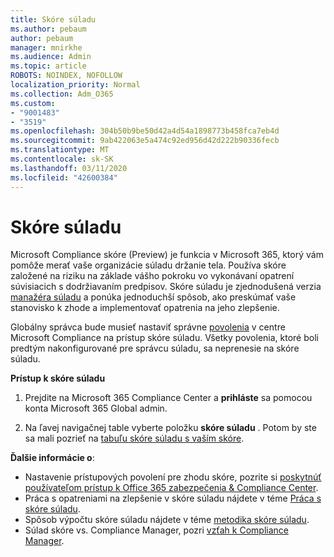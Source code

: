 ```yaml
---
title: Skóre súladu
ms.author: pebaum
author: pebaum
manager: mnirkhe
ms.audience: Admin
ms.topic: article
ROBOTS: NOINDEX, NOFOLLOW
localization_priority: Normal
ms.collection: Adm_O365
ms.custom:
- "9001483"
- "3519"
ms.openlocfilehash: 304b50b9be50d42a4d54a1898773b458fca7eb4d
ms.sourcegitcommit: 9ab422063e5a474c92ed956d42d222b90336fecb
ms.translationtype: MT
ms.contentlocale: sk-SK
ms.lasthandoff: 03/11/2020
ms.locfileid: "42600384"
---
```

# <a name="compliance-score"></a>Skóre súladu

Microsoft Compliance skóre (Preview) je funkcia v Microsoft 365, ktorý vám pomôže merať vaše organizácie súladu držanie tela. Používa skóre založené na riziku na základe vášho pokroku vo vykonávaní opatrení súvisiacich s dodržiavaním predpisov.   Skóre súladu je zjednodušená verzia [manažéra súladu](https://docs.microsoft.com/microsoft-365/compliance/compliance-manager-overview) a ponúka jednoduchší spôsob, ako preskúmať vaše stanovisko k zhode a implementovať opatrenia na jeho zlepšenie. 

Globálny správca bude musieť nastaviť správne [povolenia](https://docs.microsoft.com/microsoft-365/security/office-365-security/permissions-in-the-security-and-compliance-center) v centre Microsoft Compliance na prístup skóre súladu.  Všetky povolenia, ktoré boli predtým nakonfigurované pre správcu súladu, sa neprenesie na skóre súladu.

**Prístup k skóre súladu**

1. Prejdite na Microsoft 365 Compliance Center a **prihláste** sa pomocou konta Microsoft 365 Global admin.

2. Na ľavej navigačnej table vyberte položku **skóre súladu** . Potom by ste sa mali pozrieť na [tabuľu skóre súladu s vaším skóre](https://docs.microsoft.com/microsoft-365/compliance/compliance-score-setup#understand-the-compliance-score-dashboard).
 

**Ďalšie informácie o**:

- Nastavenie prístupových povolení pre zhodu skóre, pozrite si [poskytnúť používateľom prístup k Office 365 zabezpečenia & Compliance Center](https://docs.microsoft.com/microsoft-365/security/office-365-security/grant-access-to-the-security-and-compliance-center).
- Práca s opatreniami na zlepšenie v skóre súladu nájdete v téme [Práca s skóre súladu](https://docs.microsoft.com/microsoft-365/compliance/working-with-compliance-score).
- Spôsob výpočtu skóre súladu nájdete v téme [metodika skóre súladu](https://docs.microsoft.com/microsoft-365/compliance/compliance-score-methodology).
- Súlad skóre vs. Compliance Manager, pozri [vzťah k Compliance Manager](https://docs.microsoft.com/microsoft-365/compliance/compliance-score#relationship-to-compliance-manager).

